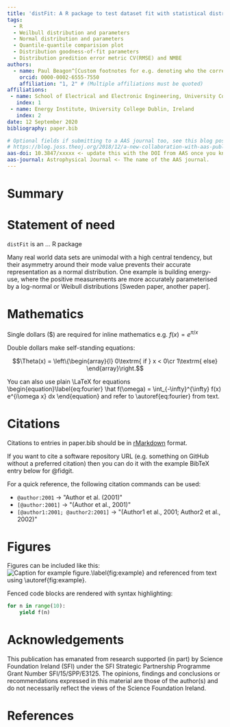```yaml
---
title: 'distFit: A R package to test dataset fit with statistical distribution'
tags:
  - R
  - Weilbull distribution and parameters
  - Normal distribution and parameters
  - Quantile-quantile comparision plot
  - Distribution goodness-of-fit parameters
  - Distribution predition error metric CV(RMSE) and NMBE 
authors:
  - name: Paul Beagon^[Custom footnotes for e.g. denoting who the corresponding author is can be included like this.]
    orcid: 0000-0002-6555-7550
    affiliation: "1, 2" # (Multiple affiliations must be quoted)
affiliations:
 - name: School of Electrical and Electronic Engineering, University College Dublin, Ireland
   index: 1
 - name: Energy Institute, University College Dublin, Ireland
   index: 2
date: 12 September 2020
bibliography: paper.bib

# Optional fields if submitting to a AAS journal too, see this blog post:
# https://blog.joss.theoj.org/2018/12/a-new-collaboration-with-aas-publishing
aas-doi: 10.3847/xxxxx <- update this with the DOI from AAS once you know it.
aas-journal: Astrophysical Journal <- The name of the AAS journal.
---
```


# Summary


# Statement of need
`distFit` is an ... R package

Many real world data sets are unimodal with a high central tendency, but their asymmetry around their mode value prevents their accurate representation as a normal distribution. One example is building energy-use, where the positive measurements are more accurately parameterised by a log-normal or Weibull distributions [Sweden paper, another paper].


# Mathematics

Single dollars ($) are required for inline mathematics e.g. $f(x) = e^{\pi/x}$

Double dollars make self-standing equations:

$$\Theta(x) = \left\{\begin{array}{l}
0\textrm{ if } x < 0\cr
1\textrm{ else}
\end{array}\right.$$

You can also use plain \LaTeX for equations
\begin{equation}\label{eq:fourier}
\hat f(\omega) = \int_{-\infty}^{\infty} f(x) e^{i\omega x} dx
\end{equation}
and refer to \autoref{eq:fourier} from text.

# Citations

Citations to entries in paper.bib should be in
[rMarkdown](http://rmarkdown.rstudio.com/authoring_bibliographies_and_citations.html)
format.

If you want to cite a software repository URL (e.g. something on GitHub without a preferred
citation) then you can do it with the example BibTeX entry below for @fidgit.

For a quick reference, the following citation commands can be used:
- `@author:2001`  ->  "Author et al. (2001)"
- `[@author:2001]` -> "(Author et al., 2001)"
- `[@author1:2001; @author2:2001]` -> "(Author1 et al., 2001; Author2 et al., 2002)"

# Figures

Figures can be included like this:
![Caption for example figure.\label{fig:example}](figure.png)
and referenced from text using \autoref{fig:example}.

Fenced code blocks are rendered with syntax highlighting:
```python
for n in range(10):
    yield f(n)
```	

# Acknowledgements

This publication has emanated from research supported (in part) by Science Foundation Ireland (SFI) under the SFI Strategic Partnership Programme Grant Number SFI/15/SPP/E3125. The opinions, findings and conclusions or recommendations expressed in this material are those of the author(s) and do not necessarily reflect the views of the Science Foundation Ireland.

# References

